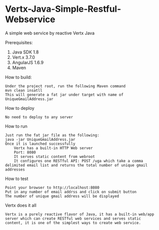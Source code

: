 # Vertx-Java-Simple-Restful-Webservice
A simple web service by reactive Vertx Java
<p> Prerequisites:

1. Java SDK 1.8
2. Vert.x 3.7.0
3. AngularJS 1.6.9
4. Maven

<p> How to build: 
    
    Under the project root, run the following Maven command
    mvn clean insatll
    This will generate a fat jar under target with name of UniqueGmailAddress.jar
  
<p> How to deploy
  
    No need to deploy to any server
  
<p> How to run
  
    Just run the fat jar file as the following:
    java -jar UniqueGmailAddress.jar
    Once it is launched successfully
        Vertx has a built-in HTTP Web server
        Port: 8080
        It serves static content from webroot
        It configures one RESTful API: POST /uga which take a comma delimited email list and returns the total number of unique gmail addresses
  
<p> How to test
  
    Point your browser to http://localhost:8080
    Put in any number of email addrss and click on submit button
    The number of unique gmail address will be displayed

<p> Vertx does it all
  
    Vertx is a purely reactive flavor of Java, it has a built-in web/app server which can create RESTful web services and serves static content, it is one of the simplest ways to create web service.
